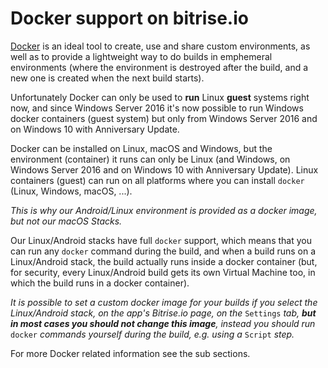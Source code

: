 # Docker support on bitrise.io

[Docker](https://www.docker.com/) is an ideal tool to create, use and share custom environments, as well as to provide a lightweight way to do builds in emphemeral environments \(where the environment is destroyed after the build, and a new one is created when the next build starts\).

Unfortunately Docker can only be used to **run** Linux **guest** systems right now, and since Windows Server 2016 it's now possible to run Windows docker containers \(guest system\) but only from Windows Server 2016 and on Windows 10 with Anniversary Update.

Docker can be installed on Linux, macOS and Windows, but the environment \(container\) it runs can only be Linux \(and Windows, on Windows Server 2016 and on Windows 10 with Anniversary Update\). Linux containers \(guest\) can run on all platforms where you can install `docker` \(Linux, Windows, macOS, ...\).

_This is why our Android/Linux environment is provided as a docker image, but not our macOS Stacks._

Our Linux/Android stacks have full `docker` support, which means that you can run any `docker` command during the build, and when a build runs on a Linux/Android stack, the build actually runs inside a docker container \(but, for security, every Linux/Android build gets its own Virtual Machine too, in which the build runs in a docker container\).

_It is possible to set a custom docker image for your builds if you select the Linux/Android stack, on the app's Bitrise.io page, on the_ `Settings` _tab, **but in most cases you should not change this image**, instead you should run_ `docker` _commands yourself during the build, e.g. using a_ `Script` _step._

For more Docker related information see the sub sections.

